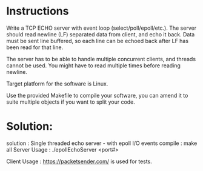 Instructions
============

Write a TCP ECHO server with event loop (select/poll/epoll/etc.). The server
should read newline (LF) separated data from client, and echo it back.
Data must be sent line buffered, so each line can be echoed back after
LF has been read for that line.

The server has to be able to handle multiple concurrent clients, and threads
cannot be used. You might have to read multiple times before reading newline.

Target platform for the software is Linux.

Use the provided Makefile to compile your software, you can amend it to suite
multiple objects if you want to split your code.

Solution:
============
solution        : Single threaded echo server - with epoll I/O events 
compile         : make all
Server Usage    : ./epollEchoServer <port#>

Client Usage    : https://packetsender.com/ is used for tests.